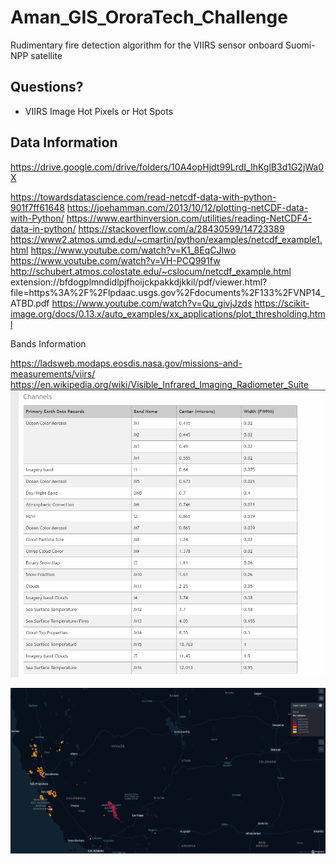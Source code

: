 # Aman_GIS_OroraTech_Challenge
Rudimentary fire detection algorithm for the VIIRS sensor onboard Suomi-NPP satellite


## Questions? 

* VIIRS Image
Hot Pixels or Hot Spots
  

## Data Information 
https://drive.google.com/drive/folders/10A4opHjdt99LrdI_IhKglB3d1G2jWa0X




https://towardsdatascience.com/read-netcdf-data-with-python-901f7ff61648
https://joehamman.com/2013/10/12/plotting-netCDF-data-with-Python/
https://www.earthinversion.com/utilities/reading-NetCDF4-data-in-python/
https://stackoverflow.com/a/28430599/14723389
https://www2.atmos.umd.edu/~cmartin/python/examples/netcdf_example1.html
https://www.youtube.com/watch?v=K1_8EqCJlwo
https://www.youtube.com/watch?v=VH-PCQ991fw
http://schubert.atmos.colostate.edu/~cslocum/netcdf_example.html
extension://bfdogplmndidlpjfhoijckpakkdjkkil/pdf/viewer.html?file=https%3A%2F%2Flpdaac.usgs.gov%2Fdocuments%2F133%2FVNP14_ATBD.pdf
https://www.youtube.com/watch?v=Qu_givjJzds
https://scikit-image.org/docs/0.13.x/auto_examples/xx_applications/plot_thresholding.html

Bands Information 

https://ladsweb.modaps.eosdis.nasa.gov/missions-and-measurements/viirs/
https://en.wikipedia.org/wiki/Visible_Infrared_Imaging_Radiometer_Suite
![img1.png](images/img.png)


![img.png](output/hotspot_points_keplergl.png)



